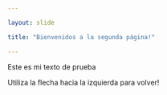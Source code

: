 ```yaml
---

layout: slide

title: "Bienvenidos a la segunda página!"

---
```


Este es mi texto de prueba

Utiliza la flecha hacia la izquierda para volver!
